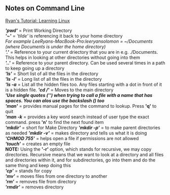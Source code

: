 ## Notes on Command Line

[Ryan's Tutorial: Learning Linux](https://ryanstutorials.net/linuxtutorial/navigation.php)

_**'pwd'**_ =  Print Working Directory  
_**'~'**_ = _'tilde'_ is referencing it back to your home directory    
     _For example LeeRyans-MacBook-Pro:leeryansolomon = ~/Documents (where Documents is under the home directory)_  
_**'.'**_ = Reference to your current driectory that you are in e.g. ./Documents. This helps in looking at other directories without going into them  
_**'..'**_ = Reference to your parent directory. Can be used several times in a path to keep going up a directory  
_**'ls'**_ = Short list of all the files in the directory  
_**'ls -l'**_ = Long list of all the files in the directory  
_**'ls -a**_ = List all the hidden files too. Any files starting with a dot in front of it is a hidden file. 
_**'cd /'**_ = Moves to the main directory  
_**'Use single quotes ('') when trying to call a file with a name that has spaces. You can alos use the backslash (\) too**_  
_**'man'**_ = provides manual pages for the command to lookup. Press **'q'** to quit  
_**'man -k**_ = provides a key word search instead of user type the exact command. press **'n'** to find the next found item  
_**'mkdir'**_ = short for Make Directory
_**'mkdir -p'**_ = to make parent directories as needed
_**'mkdir -v'**_ = makes directory and tells us what it is doing  
_**'CHMOD 755'**_ = helps open a file if permissions are not allowed  
_**'touch'**_ = creates an  empty file  
**NOTE:** Using the **'-r'** option, which stands for recursive, we may copy directories. Recursive means that we want to look at a directory and all files and directories within it, and for subdirectories, go into them and do the same thing and keep doing this  
_**'cp'**_ = stands for copy  
_**'mv'**_ = moves files from one directory to another  
_**'rm'**_ = removes file from directory  
_**'rmdir'**_ = removes directory
